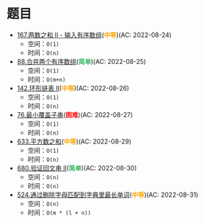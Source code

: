 # 题目

- [167.两数之和 II - 输入有序数组](/src/main/java/leetcode/sub0167/README.md)(<b style="color: orange">中等</b>)(AC: 2022-08-24)
  - 空间：`O(1)`
  - 时间：`O(n)`
- [88.合并两个有序数组](/src/main/java/leetcode/sub0088/README.md)(<b style="color: #2db55d">简单</b>)(AC: 2022-08-25)
  - 空间：`O(1)`
  - 时间：`O(m+n)`
- [142.环形链表 II](/src/main/java/leetcode/sub0142/README.md)(<b style="color: orange">中等</b>)(AC: 2022-08-26)
  - 空间：`O(1)`
  - 时间：`O(n)`
- [76.最小覆盖子串](/src/main/java/leetcode/sub0076/README.md)(<b style="color: red">困难</b>)(AC: 2022-08-27)
  - 空间：`O(1)`
  - 时间：`O(n)`
- [633.平方数之和](/src/main/java/leetcode/sub0633/README.md)(<b style="color: orange">中等</b>)(AC: 2022-08-29)
  - 空间：`O(1)`
  - 时间：`O(n)`
- [680.验证回文串 II](/src/main/java/leetcode/sub0680/README.md)(<b style="color: #2db55d">简单</b>)(AC: 2022-08-30)
  - 空间：`O(n)`
  - 时间：`O(n)`
- [524.通过删除字母匹配到字典里最长单词](/src/main/java/leetcode/sub0524/README.md)(<b style="color: orange">中等</b>)(AC: 2022-08-31)
  - 空间：`O(n)`
  - 时间：`O(m * (l + n))`
